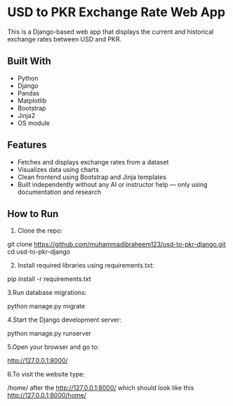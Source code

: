 # USD to PKR Exchange Rate Web App

This is a Django-based web app that displays the current and historical exchange rates between USD and PKR.

## Built With

- Python
- Django
- Pandas
- Matplotlib
- Bootstrap
- Jinja2
- OS module

## Features

- Fetches and displays exchange rates from a dataset
- Visualizes data using charts
- Clean frontend using Bootstrap and Jinja templates
- Built independently without any AI or instructor help — only using documentation and research

## How to Run

1. Clone the repo:

 git clone https://github.com/muhammadibraheem123/usd-to-pkr-django.git
   cd usd-to-pkr-django

2. Install required libraries using requirements.txt:

pip install -r requirements.txt

3.Run database migrations:

python manage.py migrate

4.Start the Django development server:

python manage.py runserver

5.Open your browser and go to:

http://127.0.0.1:8000/

6.To visit the website type:

/home/ after the http://127.0.0.1:8000/ which should look like this http://127.0.0.1:8000/home/
